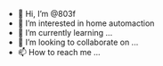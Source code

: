 - 👋 Hi, I’m @803f
- 👀 I’m interested in home automaction
- 🌱 I’m currently learning ...
- 💞️ I’m looking to collaborate on ...
- 📫 How to reach me ...

<!---
803f/803f is a ✨ special ✨ repository because its `README.md` (this file) appears on your GitHub profile.
You can click the Preview link to take a look at your changes.
--->
